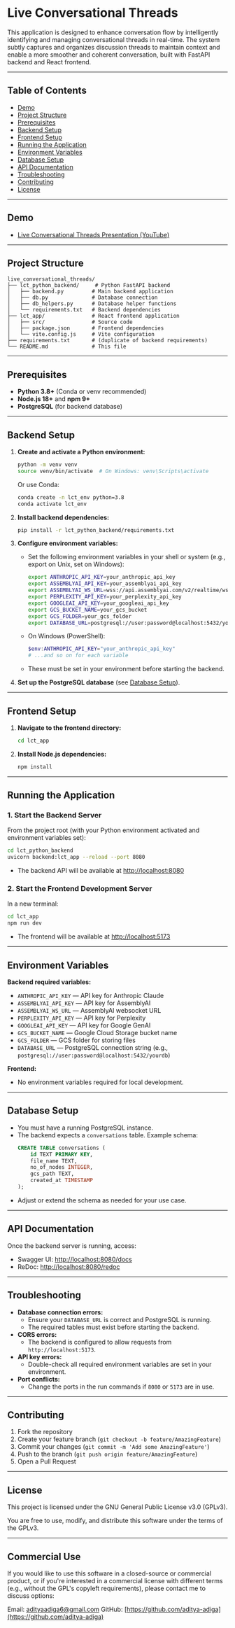 # Live Conversational Threads

This application is designed to enhance conversation flow by intelligently identifying and managing conversational threads in real-time. The system subtly captures and organizes discussion threads to maintain context and enable a more smoother and coherent conversation, built with FastAPI backend and React frontend.

---

## Table of Contents
- [Demo](#demo)
- [Project Structure](#project-structure)
- [Prerequisites](#prerequisites)
- [Backend Setup](#backend-setup)
- [Frontend Setup](#frontend-setup)
- [Running the Application](#running-the-application)
- [Environment Variables](#environment-variables)
- [Database Setup](#database-setup)
- [API Documentation](#api-documentation)
- [Troubleshooting](#troubleshooting)
- [Contributing](#contributing)
- [License](#license)

---

## Demo

- [Live Conversational Threads Presentation (YouTube)](https://youtu.be/sflh9t_Y1eQ?feature=shared)

---

## Project Structure

```
live_conversational_threads/
├── lct_python_backend/     # Python FastAPI backend
│   ├── backend.py         # Main backend application
│   ├── db.py              # Database connection
│   ├── db_helpers.py      # Database helper functions
│   └── requirements.txt   # Backend dependencies
├── lct_app/               # React frontend application
│   ├── src/               # Source code
│   ├── package.json       # Frontend dependencies
│   └── vite.config.js     # Vite configuration
├── requirements.txt       # (duplicate of backend requirements)
└── README.md              # This file
```

---

## Prerequisites

- **Python 3.8+** (Conda or venv recommended)
- **Node.js 18+** and **npm 9+**
- **PostgreSQL** (for backend database)

---

## Backend Setup

1. **Create and activate a Python environment:**
   ```bash
   python -m venv venv
   source venv/bin/activate  # On Windows: venv\Scripts\activate
   ```
   Or use Conda:
   ```bash
   conda create -n lct_env python=3.8
   conda activate lct_env
   ```

2. **Install backend dependencies:**
   ```bash
   pip install -r lct_python_backend/requirements.txt
   ```

3. **Configure environment variables:**
   - Set the following environment variables in your shell or system (e.g., export on Unix, set on Windows):
     ```sh
     export ANTHROPIC_API_KEY=your_anthropic_api_key
     export ASSEMBLYAI_API_KEY=your_assemblyai_api_key
     export ASSEMBLYAI_WS_URL=wss://api.assemblyai.com/v2/realtime/ws?sample_rate=16000
     export PERPLEXITY_API_KEY=your_perplexity_api_key
     export GOOGLEAI_API_KEY=your_googleai_api_key
     export GCS_BUCKET_NAME=your_gcs_bucket
     export GCS_FOLDER=your_gcs_folder
     export DATABASE_URL=postgresql://user:password@localhost:5432/yourdb
     ```
   - On Windows (PowerShell):
     ```powershell
     $env:ANTHROPIC_API_KEY="your_anthropic_api_key"
     # ...and so on for each variable
     ```
   - These must be set in your environment before starting the backend.

4. **Set up the PostgreSQL database** (see [Database Setup](#database-setup)).

---

## Frontend Setup

1. **Navigate to the frontend directory:**
   ```bash
   cd lct_app
   ```

2. **Install Node.js dependencies:**
   ```bash
   npm install
   ```

---

## Running the Application

### 1. Start the Backend Server

From the project root (with your Python environment activated and environment variables set):
```bash
cd lct_python_backend
uvicorn backend:lct_app --reload --port 8080
```
- The backend API will be available at [http://localhost:8080](http://localhost:8080)

### 2. Start the Frontend Development Server

In a new terminal:
```bash
cd lct_app
npm run dev
```
- The frontend will be available at [http://localhost:5173](http://localhost:5173)

---

## Environment Variables

**Backend required variables:**
- `ANTHROPIC_API_KEY` — API key for Anthropic Claude
- `ASSEMBLYAI_API_KEY` — API key for AssemblyAI
- `ASSEMBLYAI_WS_URL` — AssemblyAI websocket URL
- `PERPLEXITY_API_KEY` — API key for Perplexity
- `GOOGLEAI_API_KEY` — API key for Google GenAI
- `GCS_BUCKET_NAME` — Google Cloud Storage bucket name
- `GCS_FOLDER` — GCS folder for storing files
- `DATABASE_URL` — PostgreSQL connection string (e.g., `postgresql://user:password@localhost:5432/yourdb`)

**Frontend:**
- No environment variables required for local development.

---

## Database Setup

- You must have a running PostgreSQL instance.
- The backend expects a `conversations` table. Example schema:
  ```sql
  CREATE TABLE conversations (
      id TEXT PRIMARY KEY,
      file_name TEXT,
      no_of_nodes INTEGER,
      gcs_path TEXT,
      created_at TIMESTAMP
  );
  ```
- Adjust or extend the schema as needed for your use case.

---

## API Documentation

Once the backend server is running, access:
- Swagger UI: [http://localhost:8080/docs](http://localhost:8080/docs)
- ReDoc: [http://localhost:8080/redoc](http://localhost:8080/redoc)

---

## Troubleshooting

- **Database connection errors:**
  - Ensure your `DATABASE_URL` is correct and PostgreSQL is running.
  - The required tables must exist before starting the backend.
- **CORS errors:**
  - The backend is configured to allow requests from `http://localhost:5173`.
- **API key errors:**
  - Double-check all required environment variables are set in your environment.
- **Port conflicts:**
  - Change the ports in the run commands if `8080` or `5173` are in use.

---

## Contributing

1. Fork the repository
2. Create your feature branch (`git checkout -b feature/AmazingFeature`)
3. Commit your changes (`git commit -m 'Add some AmazingFeature'`)
4. Push to the branch (`git push origin feature/AmazingFeature`)
5. Open a Pull Request

---

## License

This project is licensed under the GNU General Public License v3.0 (GPLv3).

You are free to use, modify, and distribute this software under the terms of the GPLv3.

---

## Commercial Use

If you would like to use this software in a closed-source or commercial product,
or if you're interested in a commercial license with different terms (e.g., without the GPL's copyleft requirements),
please contact me to discuss options:

Email: [adityaadiga6@gmail.com](mailto:adityaadiga6@gmail.com)
GitHub: [https://github.com/aditya-adiga](https://github.com/aditya-adiga)
